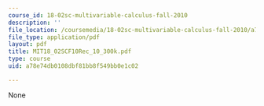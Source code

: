 ```yaml
---
course_id: 18-02sc-multivariable-calculus-fall-2010
description: ''
file_location: /coursemedia/18-02sc-multivariable-calculus-fall-2010/a78e74db0108dbf81bb8f549bb0e1c02_MIT18_02SCF10Rec_10_300k.pdf
file_type: application/pdf
layout: pdf
title: MIT18_02SCF10Rec_10_300k.pdf
type: course
uid: a78e74db0108dbf81bb8f549bb0e1c02

---
```

None